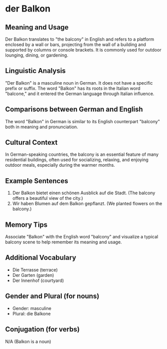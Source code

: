 # der Balkon
## Meaning and Usage
Der Balkon translates to "the balcony" in English and refers to a platform enclosed by a wall or bars, projecting from the wall of a building and supported by columns or console brackets. It is commonly used for outdoor lounging, dining, or gardening.

## Linguistic Analysis
"Der Balkon" is a masculine noun in German. It does not have a specific prefix or suffix. The word "Balkon" has its roots in the Italian word "balcone," and it entered the German language through Italian influence.

## Comparisons between German and English
The word "Balkon" in German is similar to its English counterpart "balcony" both in meaning and pronunciation.

## Cultural Context
In German-speaking countries, the balcony is an essential feature of many residential buildings, often used for socializing, relaxing, and enjoying outdoor meals, especially during the warmer months.

## Example Sentences
1. Der Balkon bietet einen schönen Ausblick auf die Stadt. (The balcony offers a beautiful view of the city.)
2. Wir haben Blumen auf dem Balkon gepflanzt. (We planted flowers on the balcony.)

## Memory Tips
Associate "Balkon" with the English word "balcony" and visualize a typical balcony scene to help remember its meaning and usage.

## Additional Vocabulary
- Die Terrasse (terrace)
- Der Garten (garden)
- Der Innenhof (courtyard)

## Gender and Plural (for nouns)
- Gender: masculine
- Plural: die Balkone

## Conjugation (for verbs)
N/A (Balkon is a noun)